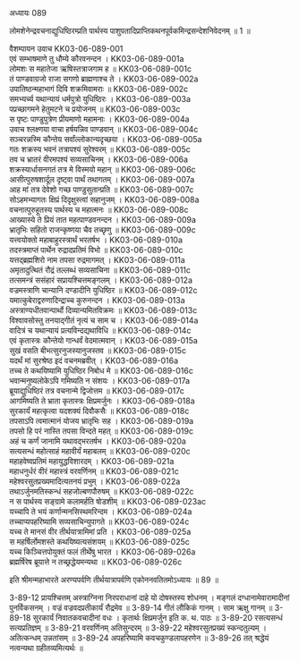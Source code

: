 अध्यायः 089

लोमशेनेन्द्रवचनाद्युधिष्ठिरम्प्रति पार्थस्य पाशुपतादिप्राप्तिकथनपूर्वकमिन्द्रसन्देशनिवेदनम् ॥ 1 ॥

वैशम्पायन उवाच 	KK03-06-089-001  
एवं सम्भाषमाणे तु धौम्ये कौरवनन्दन ।	KK03-06-089-001a  
लोमशः स महातेजा ऋषिस्तत्राजगाम ह ॥	KK03-06-089-001c  
तं पाण्डवाग्रजो राजा सगणो ब्राह्मणाश्च ते ।	KK03-06-089-002a  
उपातिष्ठन्महाभागं दिवि शक्रमिवामराः ॥	KK03-06-089-002c  
समभ्यर्च्य यथान्यायं धर्मपुत्रो युधिष्ठिरः ।	KK03-06-089-003a  
पप्रच्छागमने हेतुमटने च प्रयोजनम् ॥	KK03-06-089-003c  
स पृष्टः पाण्डुपुत्रेण प्रीयमाणो महामनाः ।	KK03-06-089-004a  
उवाच श्लक्ष्णया वाचा हर्षयन्निव पाण्डवान् ॥	KK03-06-089-004c  
सञ्चरन्नस्मि कौन्तेय सर्वांल्लोकान्यदृच्छया ।	KK03-06-089-005a  
गतः शक्रस्य भवनं तत्रापश्यं सुरेश्वरम् ॥	KK03-06-089-005c  
तव च भ्रातरं वीरमपश्यं सव्यसाचिनम् ।	KK03-06-089-006a  
शक्रस्यार्धासनगतं तत्र मे विस्मयो महान् ॥	KK03-06-089-006c  
आसीत्पुरुषशार्दूल दृष्ट्वा पार्थं तथागतम् ।	KK03-06-089-007a  
आह मां तत्र देवेशो गच्छ पाण्डुसुतान्प्रति ॥	KK03-06-089-007c  
सोऽहमभ्यागतः क्षिप्रं दिदृक्षुस्त्वां सहानुजम् ।	KK03-06-089-008a  
वचनात्पुरुहूतस्य पार्थस्य च महात्मनः ॥	KK03-06-089-008c  
आख्यास्ये ते प्रियं तात महत्पाण्डवनन्दन ।	KK03-06-089-009a  
भ्रातृभिः सहितो राजन्कृष्णया चैव तच्छृणु ॥	KK03-06-089-009c  
यत्त्वयोक्तो महाबाहुरस्त्रार्थं भरतर्षभ ।	KK03-06-089-010a  
तदस्त्रमाप्तं पार्थेन रुद्रादप्रतिमं विभो ॥	KK03-06-089-010c  
यत्तद्ब्रह्मशिरो नाम तपसा रुद्रमागमत् ।	KK03-06-089-011a  
अमृतादुत्थितं रौद्रं तल्लब्धं सव्यसाचिना ॥	KK03-06-089-011c  
तत्समन्त्रं ससंहारं सप्रायश्चित्तमङ्गलम् ।	KK03-06-089-012a  
वज्रमस्त्राणि चान्यानि दण्डादीनि युधिष्ठिर ॥	KK03-06-089-012c  
यमात्कुबेराद्वरुणादिन्द्राच्च कुरुनन्दन ।	KK03-06-089-013a  
अस्त्राण्यधीतवान्पार्थो दिव्यान्यमितविक्रमः ॥	KK03-06-089-013c  
विश्वावसोस्तु तनयाद्गीतं नृत्यं च साम च ।	KK03-06-089-014a  
वादित्रं च यथान्यायं प्रत्यविन्दद्यथाविधि ॥	KK03-06-089-014c  
एवं कृतास्त्रः कौन्तेयो गान्धर्वं वेदमात्मवान् ।	KK03-06-089-015a  
सुखं वसति बीभत्सुरनुजस्यानुजस्तव ॥	KK03-06-089-015c  
यदर्थं मां सुरश्रेष्ठ इदं वचनमब्रवीत् ।	KK03-06-089-016a  
तच्च ते कथयिष्यामि युधिष्ठिर निबोध मे ॥	KK03-06-089-016c  
भवान्मनुष्यलोकेऽपि गमिष्यति न संशयः ।	KK03-06-089-017a  
ब्रूयाद्युधिष्ठिरं तत्र वचनान्मे द्विजोत्तम ॥	KK03-06-089-017c  
आगमिष्यति ते भ्राता कृतास्त्रः क्षिप्रमर्जुनः ।	KK03-06-089-018a  
सुरकार्यं महत्कृत्वा यदशक्यं दिवौकसैः ॥	KK03-06-089-018c  
तपसाऽपि त्वमात्मानं योजय भ्रातृभिः सह ।	KK03-06-089-019a  
तपसो हि परं नास्ति तपसा विन्दते महत् ॥	KK03-06-089-019c  
अहं च कर्णं जानामि यथावद्भरतर्षभ ।	KK03-06-089-020a  
सत्यसन्धं महोत्साहं महावीर्यं महाबलम् ॥	KK03-06-089-020c  
महाहवेष्वप्रतिमं महायुद्धविशारदम् ।	KK03-06-089-021a  
महाधनुर्धरं वीरं महास्त्रं वरवर्णिनम् ॥	KK03-06-089-021c  
महेश्वरसुतप्रख्यमादित्यतनयं प्रभुम् ।	KK03-06-089-022a  
तथाऽर्जुनमतिस्कन्धं सहजोल्बणपौरुषम् ॥	KK03-06-089-022c  
न स पार्थस्य सङ्ग्रामे कलामर्हति षोडशीम् ॥	KK03-06-089-023ac  
यच्चापि ते भयं कर्णान्मनसिस्थमरिन्दम ।	KK03-06-089-024a  
तच्चाप्यपहरिष्यामि सव्यसाचिन्युपागते ॥	KK03-06-089-024c  
यच्च ते मानसं वीर तीर्थयात्रामिमां प्रति ।	KK03-06-089-025a  
स महर्षिर्लोमशस्ते कथयिष्यत्यसंशयम् ॥	KK03-06-089-025c  
यच्च किञ्चित्तपोयुक्तं फलं तीर्थेषु भारत ।	KK03-06-089-026a  
ब्रह्मर्षिरेष ब्रूयात्ते न तच्छ्रद्धेयमन्यथा ॥	KK03-06-089-026c  

इति श्रीमन्महाभारते अरण्यपर्वणि तीर्थयात्रापर्वणि एकोननवतितमोऽध्यायः ॥ 89 ॥

3-89-12 प्रायश्चित्तम् अस्त्राग्निना निरपराधानां दाहे यो दोषस्तस्य शोधनम् । मङ्गलं दग्धानामेवारामादीनां पुनर्विकसनम् । वज्रं वज्रवदप्रतीकार्यं रौद्रमेव ॥ 3-89-14 गीतं लौकिकं गानम् । साम ऋक्षु गानम् ॥ 3-89-18 सुरकार्यं निवातकवचादीनां वधः । कृतार्थः क्षिप्रमर्जुन इति क. थ. पाठः ॥ 3-89-20 रसत्यसन्धं सत्यप्रतिज्ञम् ॥ 3-89-21 वरवर्णिनम् अतिसुन्दरम् ॥ 3-89-22 महेश्वरसुतप्रख्यं स्कन्दतुल्यम् । अतित्कन्धम् उन्नतांसम् ॥ 3-89-24 अपहरिष्यामि कवचकुण्डलापहरणेन ॥ 3-89-26 तत् श्रद्धेयं नत्वन्यथा ग्रहीतव्यमित्यर्थः ॥
